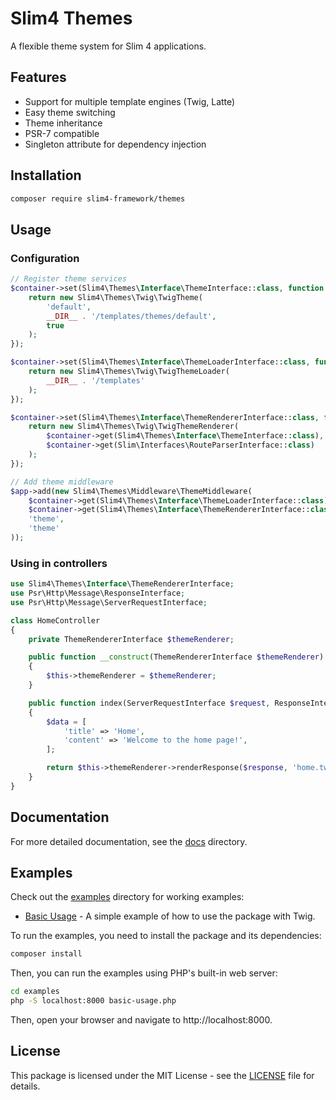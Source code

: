 # Slim4 Themes

A flexible theme system for Slim 4 applications.

## Features

- Support for multiple template engines (Twig, Latte)
- Easy theme switching
- Theme inheritance
- PSR-7 compatible
- Singleton attribute for dependency injection

## Installation

```bash
composer require slim4-framework/themes
```

## Usage

### Configuration

```php
// Register theme services
$container->set(Slim4\Themes\Interface\ThemeInterface::class, function (ContainerInterface $container) {
    return new Slim4\Themes\Twig\TwigTheme(
        'default',
        __DIR__ . '/templates/themes/default',
        true
    );
});

$container->set(Slim4\Themes\Interface\ThemeLoaderInterface::class, function (ContainerInterface $container) {
    return new Slim4\Themes\Twig\TwigThemeLoader(
        __DIR__ . '/templates'
    );
});

$container->set(Slim4\Themes\Interface\ThemeRendererInterface::class, function (ContainerInterface $container) {
    return new Slim4\Themes\Twig\TwigThemeRenderer(
        $container->get(Slim4\Themes\Interface\ThemeInterface::class),
        $container->get(Slim\Interfaces\RouteParserInterface::class)
    );
});

// Add theme middleware
$app->add(new Slim4\Themes\Middleware\ThemeMiddleware(
    $container->get(Slim4\Themes\Interface\ThemeLoaderInterface::class),
    $container->get(Slim4\Themes\Interface\ThemeRendererInterface::class),
    'theme',
    'theme'
));
```

### Using in controllers

```php
use Slim4\Themes\Interface\ThemeRendererInterface;
use Psr\Http\Message\ResponseInterface;
use Psr\Http\Message\ServerRequestInterface;

class HomeController
{
    private ThemeRendererInterface $themeRenderer;

    public function __construct(ThemeRendererInterface $themeRenderer)
    {
        $this->themeRenderer = $themeRenderer;
    }

    public function index(ServerRequestInterface $request, ResponseInterface $response): ResponseInterface
    {
        $data = [
            'title' => 'Home',
            'content' => 'Welcome to the home page!',
        ];

        return $this->themeRenderer->renderResponse($response, 'home.twig', $data);
    }
}
```

## Documentation

For more detailed documentation, see the [docs](docs) directory.

## Examples

Check out the [examples](examples) directory for working examples:

- [Basic Usage](examples/basic-usage.php) - A simple example of how to use the package with Twig.

To run the examples, you need to install the package and its dependencies:

```bash
composer install
```

Then, you can run the examples using PHP's built-in web server:

```bash
cd examples
php -S localhost:8000 basic-usage.php
```

Then, open your browser and navigate to http://localhost:8000.

## License

This package is licensed under the MIT License - see the [LICENSE](LICENSE) file for details.
